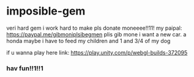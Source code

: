 # imposible-gem

veri hard gem
i work hard to make pls donate moneeee!!11!
my paipal: https://paypal.me/gibmoniplsibegmen
plis gib mone i want a new car.
a honda maybe
i have to feed my children and 1 and 3/4 of my dog

if u wanna play here link: https://play.unity.com/p/webgl-builds-372095

### hav fun!!1!!1
